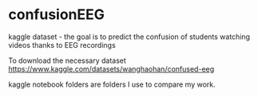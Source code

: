 # confusionEEG
kaggle dataset - the goal is to predict the confusion of students watching videos thanks to EEG recordings

To download the necessary dataset https://www.kaggle.com/datasets/wanghaohan/confused-eeg

kaggle notebook folders are folders I use to compare my work.
